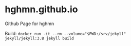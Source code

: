 # hghmn.github.io
Github Page for hghmn

Build: `docker run -it --rm --volume="$PWD:/srv/jekyll" jekyll/jekyll:3.8 jekyll build`
